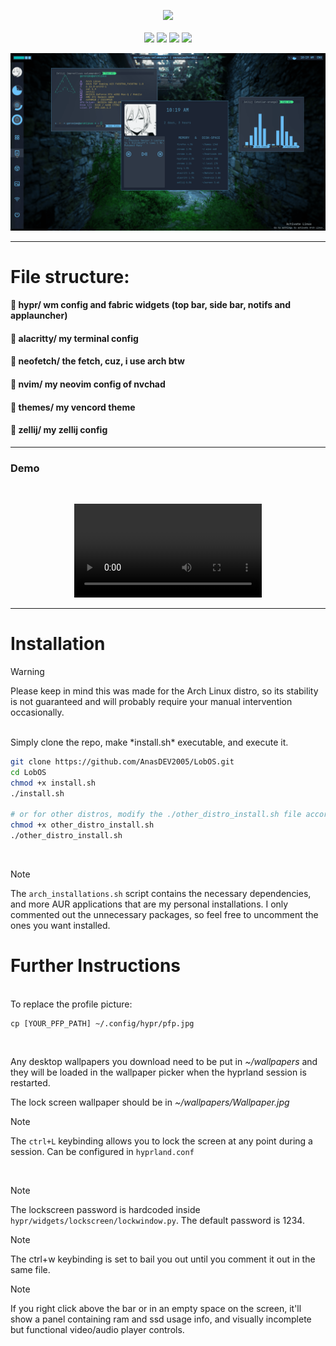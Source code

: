 
<p align="center">
        <img src="https://readme-typing-svg.demolab.com/?font=Noto-Sans%20CF%20Italic&weight=700&size=56&duration=1000&pause=0&color=1c24338&background=69C3FFE&center=true&vCenter=true&width=600&height=150&repeat=false&lines=LobOS"><br/>
<br>
        <img src="https://img.shields.io/badge/WM-Hyprland-blue?colorA=1c2433&colorB=22ECDB&style=for-the-badge" />
        <img src="https://img.shields.io/badge/WIDGETS-Fabric-blue?colorA=1c2433&colorB=3CEC85&style=for-the-badge" />
        <img src="https://img.shields.io/badge/EDITOR-Neovim-blue?colorA=1c2433&colorB=B78AFF&style=for-the-badge" />
        <img src="https://img.shields.io/badge/SHELL-zsh-blue?colorA=1c2433&colorB=08bdba&style=for-the-badge" /> <br>

<p align="center">
<img src="./demo.png" >

---
    

# File structure:

####  📁 hypr/ wm config and fabric widgets (top bar, side bar, notifs and applauncher)

####  📁 alacritty/ my terminal config

####  📁 neofetch/ the fetch, cuz, i use arch btw

####  📁 nvim/ my neovim config of nvchad

####  📁 themes/ my vencord theme

####  📁 zellij/ my zellij config 

---



###  Demo

 

</br>   
<p align="center">

  <video src="https://github.com/user-attachments/assets/ae02694a-3e7f-4eeb-b0ac-697c3f421222">

</p>


---

# Installation

> [!WARNING]
> Please keep in mind this was made for the Arch Linux distro, so its stability is not guaranteed and will probably require your manual intervention occasionally. 

</br>
Simply clone the repo, make *install.sh* executable, and execute it.  

```bash
git clone https://github.com/AnasDEV2005/LobOS.git
cd LobOS
chmod +x install.sh 
./install.sh

# or for other distros, modify the ./other_distro_install.sh file accordingly, then:
chmod +x other_distro_install.sh 
./other_distro_install.sh
```

</br>

> [!NOTE]
> The `arch_installations.sh` script contains the necessary dependencies, and more AUR applications that are my personal installations.
I only commented out the unnecessary packages, so feel free to uncomment the ones you want installed.

# Further Instructions
</br>
To replace the profile picture:  

```
cp [YOUR_PFP_PATH] ~/.config/hypr/pfp.jpg
```
</br>  

Any desktop wallpapers you download need to be put in *~/wallpapers* and they will be loaded in the wallpaper picker when the hyprland session is restarted.</br>

The lock screen wallpaper should be in *~/wallpapers/Wallpaper.jpg*

> [!NOTE]
> The `ctrl+L` keybinding allows you to lock the screen at any point during a session. Can be configured in `hyprland.conf`


</br>

> [!NOTE]
> The lockscreen password is hardcoded inside `hypr/widgets/lockscreen/lockwindow.py`. The default password is 1234.

>[!NOTE]
>The ctrl+w keybinding is set to bail you out until you comment it out in the same file.


>[!NOTE]
>If you right click above the bar or in an empty space on the screen, it'll show a panel containing ram and ssd usage info, and visually incomplete but functional video/audio player controls.

</br>





